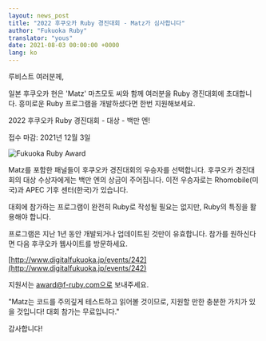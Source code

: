 ```yaml
---
layout: news_post
title: "2022 후쿠오카 Ruby 경진대회 - Matz가 심사합니다"
author: "Fukuoka Ruby"
translator: "yous"
date: 2021-08-03 00:00:00 +0000
lang: ko
---
```


루비스트 여러분께,

일본 후쿠오카 현은 'Matz' 마츠모토 씨와 함께 여러분을 Ruby 경진대회에 초대합니다.
흥미로운 Ruby 프로그램을 개발하셨다면 한번 지원해보세요.

2022 후쿠오카 Ruby 경진대회 - 대상 - 백만 엔!

접수 마감: 2021년 12월 3일

![Fukuoka Ruby Award](https://www.digitalfukuoka.jp/javascripts/kcfinder/upload/images/fukuokarubyaward2017.png)

Matz를 포함한 패널들이 후쿠오카 경진대회의 우승자를 선택합니다.
후쿠오카 경진대회의 대상 수상자에게는 백만 엔의 상금이 주어집니다.
이전 우승자로는 Rhomobile(미국)과 APEC 기후 센터(한국)가 있습니다.

대회에 참가하는 프로그램이 완전히 Ruby로 작성될 필요는 없지만,
Ruby의 특징을 활용해야 합니다.

프로그램은 지난 1년 동안 개발되거나 업데이트된 것만이 유효합니다.
참가를 원하신다면 다음 후쿠오카 웹사이트를 방문하세요.

[http://www.digitalfukuoka.jp/events/242](http://www.digitalfukuoka.jp/events/242)

지원서는 award@f-ruby.com으로 보내주세요.

"Matz는 코드를 주의깊게 테스트하고 읽어볼 것이므로, 지원할 만한 충분한 가치가 있을 것입니다! 대회 참가는 무료입니다."

감사합니다!
